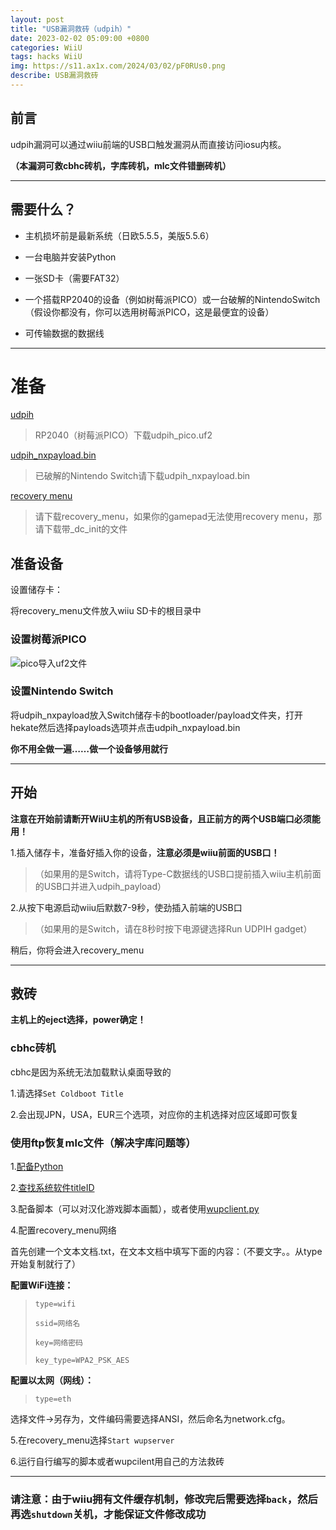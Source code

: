 ```yaml
---
layout: post
title: "USB漏洞救砖（udpih）"
date: 2023-02-02 05:09:00 +0800
categories: WiiU
tags: hacks WiiU
img: https://s11.ax1x.com/2024/03/02/pF0RUs0.png
describe: USB漏洞救砖
---
```


## 前言

udpih漏洞可以通过wiiu前端的USB口触发漏洞从而直接访问iosu内核。

**（本漏洞可救cbhc砖机，字库砖机，mlc文件错删砖机）**

<hr />

## 需要什么？

- 主机损坏前是最新系统（日欧5.5.5，美版5.5.6）

- 一台电脑并安装Python

- 一张SD卡（需要FAT32）

- 一个搭载RP2040的设备（例如树莓派PICO）或一台破解的NintendoSwitch（假设你都没有，你可以选用树莓派PICO，这是最便宜的设备）

- 可传输数据的数据线

<hr />

# 准备

[udpih](https://github.com/GaryOderNichts/udpih/releases/)

> RP2040（树莓派PICO）下载udpih_pico.uf2

[udpih_nxpayload.bin](https://github.com/GaryOderNichts/udpih_nxpayload/releases/)

> 已破解的Nintendo Switch请下载udpih_nxpayload.bin

[recovery menu](https://github.com/GaryOderNichts/recovery_menu/releases/)

> 请下载recovery_menu，如果你的gamepad无法使用recovery menu，那请下载带_dc_init的文件

## 准备设备

设置储存卡：

将recovery_menu文件放入wiiu SD卡的根目录中

### 设置树莓派PICO

![pico导入uf2文件](https://pico.nxez.com/getting-started/images/blink-an-led-final.gif)

### 设置Nintendo Switch

将udpih_nxpayload放入Switch储存卡的bootloader/payload文件夹，打开hekate然后选择payloads选项并点击udpih_nxpayload.bin

**你不用全做一遍……做一个设备够用就行**

<hr />

## 开始

**注意在开始前请断开WiiU主机的所有USB设备，且正前方的两个USB端口必须能用！**

1.插入储存卡，准备好插入你的设备，**注意必须是wiiu前面的USB口！**

> （如果用的是Switch，请将Type-C数据线的USB口提前插入wiiu主机前面的USB口并进入udpih_payload）

2.从按下电源启动wiiu后默数7-9秒，使劲插入前端的USB口

> （如果用的是Switch，请在8秒时按下电源键选择Run UDPIH gadget）

稍后，你将会进入recovery_menu

<hr />

## 救砖

**主机上的eject选择，power确定！**

### cbhc砖机

cbhc是因为系统无法加载默认桌面导致的

1.请选择``Set Coldboot Title``

2.会出现JPN，USA，EUR三个选项，对应你的主机选择对应区域即可恢复

### 使用ftp恢复mlc文件（解决字库问题等）

1.[配备Python](https://www.python.org/)

2.[查找系统软件titleID](https://wiiubrew.org/wiki/Title_database)

3.配备脚本（可以对汉化游戏脚本画瓢），或者使用[wupclient.py](https://wiki.hacks.guide/wiki/Wii_U:Wupclient)

4.配置recovery_menu网络

首先创建一个文本文档.txt，在文本文档中填写下面的内容：（不要文字。。从type开始复制就行了）

**配置WiFi连接：**

> ``type=wifi``
>
> ``ssid=网络名``
> 
> ``key=网络密码``
>
> ``key_type=WPA2_PSK_AES``

**配置以太网（网线）：**

>``type=eth``

选择文件->另存为，文件编码需要选择ANSI，然后命名为network.cfg。

5.在recovery_menu选择``Start wupserver``

6.运行自行编写的脚本或者wupcilent用自己的方法救砖

<hr />

### 请注意：由于wiiu拥有文件缓存机制，修改完后需要选择``back``，然后再选``shutdown``关机，才能保证文件修改成功
